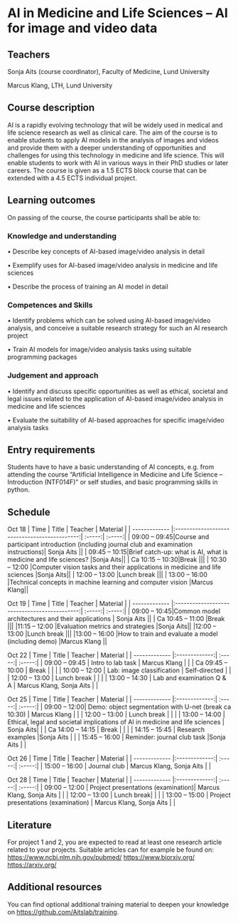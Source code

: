 # AI in Medicine and Life Sciences – AI for image and video data 

## Teachers
Sonja Aits (course coordinator), Faculty of Medicine, Lund University

Marcus Klang, LTH, Lund University

## Course description
AI is a rapidly evolving technology that will be widely used in medical and life science research as well as clinical care. The aim of the course is to enable students to apply AI models in the analysis of images and videos and provide them with a deeper understanding of opportunities and challenges for using this technology in medicine and life science. This will enable students to work with AI in various ways in their PhD studies or later careers.
The course is given as a 1.5 ECTS block course that can be extended with a 4.5 ECTS individual project.

## Learning outcomes
On passing of the course, the course participants shall be able to:

### Knowledge and understanding

•	Describe key concepts of AI-based image/video analysis in detail

•	Exemplify uses for AI-based image/video analysis in medicine and life sciences

•	Describe the process of training an AI model in detail

### Competences and Skills

•	Identify problems which can be solved using AI-based image/video analysis, and conceive a suitable research strategy for such an AI research project

•	Train AI models for image/video analysis tasks using suitable programming packages

### Judgement and approach

•	Identify and discuss specific opportunities as well as ethical, societal and legal issues related to the application of AI-based image/video analysis in medicine and life sciences

•	Evaluate the suitability of AI-based approaches for specific image/video analysis tasks

## Entry requirements
Students have to have a basic understanding of AI concepts, e.g. from attending the course “Artificial Intelligence in Medicine and Life Science – Introduction (NTF014F)” or self studies, and basic programming skills in python.

## Schedule
Oct 18
| Time       | Title          | Teacher  | Material  |
| ------------- |:--------------------------------------------:| :-----:| :-----:|
| 09:00 – 09:45|Course and participant introduction (including journal club and examination instructions)| Sonja Aits ||
| 09:45 – 10:15|Brief catch-up: what is AI, what is medicine and life sciences? |Sonja Aits||
| Ca 10:15 – 10:30|Break |||
| 10:30 – 12:00 |Computer vision tasks and their applications in medicine and life sciences  |Sonja Aits||
| 12:00 – 13:00 |Lunch break  |||
| 13:00 – 16:00 |Technical concepts in machine learning and computer vision   |Marcus Klang||

Oct 19 
| Time       | Title          | Teacher  | Material  |
| ------------- |:--------------------------------------------:| :-----:| :-----:|
| 09:00 – 10:45|Common model architectures and their applications | Sonja Aits ||
| Ca 10:45 – 11:00 |Break |||
|11:15 – 12:00 |Evaluation metrics and strategies |Sonja Aits||
|12:00 – 13:00 |Lunch break |||
|13:00 – 16:00 |How to train and evaluate a model (including demo) |Marcus Klang ||

Oct 22 
| Time       | Title          | Teacher  | Material  |
| ------------- |:-------------:| :-----:| :-----:|
| 09:00 – 09:45 | Intro to lab task | Marcus Klang | |
| Ca 09:45 – 10:00  | Break  |  | |
| 10:00 – 12:00   | Lab: image classification   | Self-directed  | |
| 12:00 – 13:00 | Lunch break  |  | |
| 13:00 – 14:30  | Lab and examination Q & A  | Marcus Klang, Sonja Aits | |

Oct 25 
| Time       | Title          | Teacher  | Material  |
| ------------- |:-------------:| :-----:| :-----:|
| 09:00 – 12:00| Demo: object segmentation with U-net (break ca 10:30)  | Marcus Klang  | |
| 12:00 – 13:00 | Lunch break  |  | |
| 13:00 – 14:00 | Ethical, legal and societal implications of AI in medicine and life sciences   |  Sonja Aits| |
| Ca 14:00 – 14:15  | Break  |  | |
| 14:15 – 15:45   | Research examples   |Sonja Aits  | |
| 15:45 – 16:00   | Reminder: journal club task  |Sonja Aits  | |


Oct 26 
| Time       | Title          | Teacher  | Material  |
| ------------- |:-------------:| :-----:| :-----:|
| 15:00 – 16:00  | Journal club | Marcus Klang, Sonja Aits | |

 
Oct 28 
| Time       | Title          | Teacher  | Material  |
| ------------- |:-------------:| :-----:| :-----:|
| 09:00 – 12:00  | Project presentations (examination)| Marcus Klang, Sonja Aits | |
| 12:00 – 13:00  | Lunch break| | |
| 13:00 – 15:00  | Project presentations (examination) | Marcus Klang, Sonja Aits | |



 
 
## Literature
For project 1 and 2, you are expected to read at least one research article related to your projects. Suitable articles can for example be found on:
https://www.ncbi.nlm.nih.gov/pubmed/
https://www.biorxiv.org/
https://arxiv.org/

## Additional resources
You can find optional additional training material to deepen your knowledge on https://github.com/Aitslab/training.




